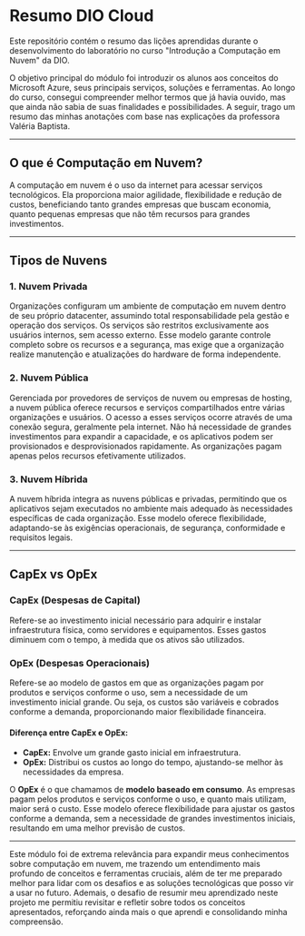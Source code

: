 # Resumo DIO Cloud

Este repositório contém o resumo das lições aprendidas durante o desenvolvimento do laboratório no curso "Introdução a Computação em Nuvem" da DIO. 

O objetivo principal do módulo foi introduzir os alunos aos conceitos do Microsoft Azure, seus principais serviços, soluções e ferramentas. Ao longo do curso, consegui compreender melhor termos que já havia ouvido, mas que ainda não sabia de suas finalidades e possibilidades. A seguir, trago um resumo das minhas anotações com base nas explicações da professora Valéria Baptista.

---

## O que é Computação em Nuvem?

A computação em nuvem é o uso da internet para acessar serviços tecnológicos. Ela proporciona maior agilidade, flexibilidade e redução de custos, beneficiando tanto grandes empresas que buscam economia, quanto pequenas empresas que não têm recursos para grandes investimentos.

---

## Tipos de Nuvens

### 1. Nuvem Privada
Organizações configuram um ambiente de computação em nuvem dentro de seu próprio datacenter, assumindo total responsabilidade pela gestão e operação dos serviços. Os serviços são restritos exclusivamente aos usuários internos, sem acesso externo. Esse modelo garante controle completo sobre os recursos e a segurança, mas exige que a organização realize manutenção e atualizações do hardware de forma independente.

### 2. Nuvem Pública
Gerenciada por provedores de serviços de nuvem ou empresas de hosting, a nuvem pública oferece recursos e serviços compartilhados entre várias organizações e usuários. O acesso a esses serviços ocorre através de uma conexão segura, geralmente pela internet. Não há necessidade de grandes investimentos para expandir a capacidade, e os aplicativos podem ser provisionados e desprovisionados rapidamente. As organizações pagam apenas pelos recursos efetivamente utilizados.

### 3. Nuvem Híbrida
A nuvem híbrida integra as nuvens públicas e privadas, permitindo que os aplicativos sejam executados no ambiente mais adequado às necessidades específicas de cada organização. Esse modelo oferece flexibilidade, adaptando-se às exigências operacionais, de segurança, conformidade e requisitos legais.

---

## CapEx vs OpEx

### **CapEx (Despesas de Capital)**
Refere-se ao investimento inicial necessário para adquirir e instalar infraestrutura física, como servidores e equipamentos. Esses gastos diminuem com o tempo, à medida que os ativos são utilizados.

### **OpEx (Despesas Operacionais)**
Refere-se ao modelo de gastos em que as organizações pagam por produtos e serviços conforme o uso, sem a necessidade de um investimento inicial grande. Ou seja, os custos são variáveis e cobrados conforme a demanda, proporcionando maior flexibilidade financeira. 

#### Diferença entre CapEx e OpEx:
- **CapEx:** Envolve um grande gasto inicial em infraestrutura.
- **OpEx:** Distribui os custos ao longo do tempo, ajustando-se melhor às necessidades da empresa.

O **OpEx** é o que chamamos de **modelo baseado em consumo**. As empresas pagam pelos produtos e serviços conforme o uso, e quanto mais utilizam, maior será o custo. Esse modelo oferece flexibilidade para ajustar os gastos conforme a demanda, sem a necessidade de grandes investimentos iniciais, resultando em uma melhor previsão de custos.

---

Este módulo foi de extrema relevância para expandir meus conhecimentos sobre computação em nuvem, me trazendo um entendimento mais profundo de conceitos e ferramentas cruciais, além de ter me preparado melhor para lidar com os desafios e as soluções tecnológicas que posso vir a usar no futuro. Ademais, o desafio de resumir meu aprendizado neste projeto me permitiu revisitar e refletir sobre todos os conceitos apresentados, reforçando ainda mais o que aprendi e consolidando minha compreensão.
